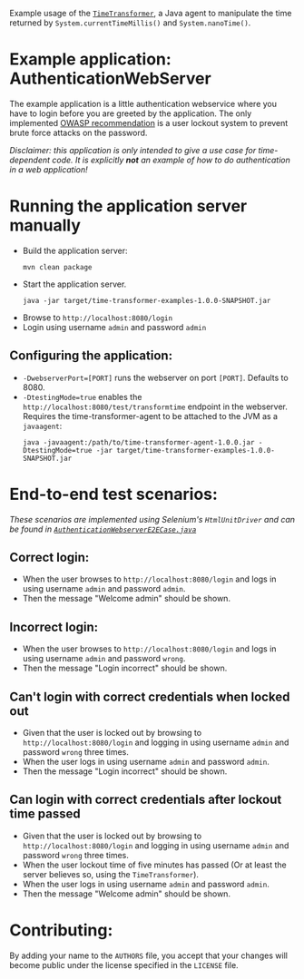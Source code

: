 Example usage of the [`TimeTransformer`](https://github.com/TOPdesk/time-transformer-agent), a Java agent to manipulate the time returned by `System.currentTimeMillis()` and `System.nanoTime()`.

# Example application: AuthenticationWebServer

The example application is a little authentication webservice where you have to login before you are greeted by the application. The only implemented [OWASP recommendation](https://www.owasp.org/index.php/Authentication_Cheat_Sheet#Prevent_Brute-Force_Attacks) is a user lockout system to prevent brute force attacks on the password.

*Disclaimer: this application is only intended to give a use case for time-dependent code. It is explicitly __not__ an example of how to do authentication in a web application!*

# Running the application server manually
* Build the application server:
  ```
  mvn clean package
  ```
* Start the application server.
  ```
  java -jar target/time-transformer-examples-1.0.0-SNAPSHOT.jar
  ```
* Browse to `http://localhost:8080/login`
* Login using username `admin` and password `admin`

## Configuring the application:
* `-DwebserverPort=[PORT]` runs the webserver on port `[PORT]`. Defaults to 8080.
* `-DtestingMode=true` enables the `http://localhost:8080/test/transformtime` endpoint in the webserver. Requires the time-transformer-agent to be attached to the JVM as a `javaagent`:
    ```
    java -javaagent:/path/to/time-transformer-agent-1.0.0.jar -DtestingMode=true -jar target/time-transformer-examples-1.0.0-SNAPSHOT.jar
    ```


# End-to-end test scenarios:

*These scenarios are implemented using Selenium's `HtmlUnitDriver` and can be found in [`AuthenticationWebserverE2ECase.java`](https://github.com/TOPdesk/time-transformer-examples/tree/master/src/test/java/com/topdesk/timetransformer/examples/webserver/AuthenticationWebserverE2ECase.java)*

## Correct login:

* When the user browses to `http://localhost:8080/login` and logs in using username `admin` and password `admin`.
* Then the message "Welcome admin" should be shown.

## Incorrect login:
* When the user browses to `http://localhost:8080/login` and logs in using username `admin` and password `wrong`.
* Then the message "Login incorrect" should be shown.

## Can't login with correct credentials when locked out
* Given that the user is locked out by browsing to `http://localhost:8080/login` and logging in using username `admin` and password `wrong` three times.
* When the user logs in using username `admin` and password `admin`.
* Then the message "Login incorrect" should be shown.

## Can login with correct credentials after lockout time passed
* Given that the user is locked out by browsing to `http://localhost:8080/login` and logging in using username `admin` and password `wrong` three times.
* When the user lockout time of five minutes has passed (Or at least the server believes so, using the `TimeTransformer`).
* When the user logs in using username `admin` and password `admin`.
* Then the message "Welcome admin" should be shown.

# Contributing:
By adding your name to the `AUTHORS` file, you accept that your changes will become public under the license specified in the `LICENSE` file.
